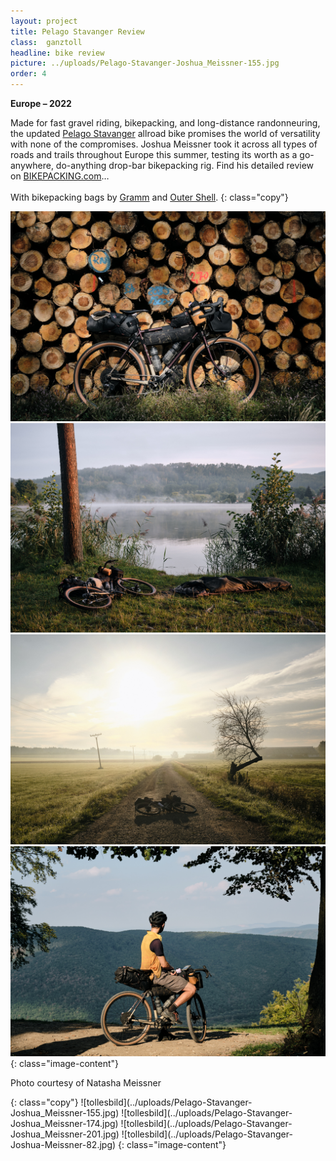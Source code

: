 ```yaml
---
layout: project
title: Pelago Stavanger Review
class:  ganztoll
headline: bike review
picture: ../uploads/Pelago-Stavanger-Joshua_Meissner-155.jpg
order: 4
---
```

**Europe – 2022**

Made for fast gravel riding, bikepacking, and long-distance randonneuring, the updated <a href="https://pelagobicycles.com/stavanger/" target="_blank">Pelago Stavanger</a> allroad bike promises the world of versatility with none of the compromises. Joshua Meissner took it across all types of roads and trails throughout Europe this summer, testing its worth as a go-anywhere, do-anything drop-bar bikepacking rig. Find his detailed review on <a href="https://bikepacking.com/plog/inside-son-dynamo-hubs/" target="_blank">BIKEPACKING.com</a>… <br> <br>
With bikepacking bags by <a href="https://www.gramm-tourpacking.com/" target="_blank">Gramm</a> and <a href="https://outershell.com/" target="_blank">Outer Shell</a>. 
{: class="copy"}

![tollesbild](../uploads/Pelago-Stavanger-Joshua_Meissner-05.jpg)
![tollesbild](../uploads/Pelago-Stavanger-Joshua_Meissner-23.jpg)
![tollesbild](../uploads/Pelago-Stavanger-Joshua_Meissner-40.jpg)
![tollesbild](../uploads/Pelago-Stavanger-Joshua_Meissner-123.jpg)
{: class="image-content"}
<p>Photo courtesy of Natasha Meissner</p>
{: class="copy"}
![tollesbild](../uploads/Pelago-Stavanger-Joshua_Meissner-155.jpg)
![tollesbild](../uploads/Pelago-Stavanger-Joshua_Meissner-174.jpg)
![tollesbild](../uploads/Pelago-Stavanger-Joshua_Meissner-201.jpg)
![tollesbild](../uploads/Pelago-Stavanger-Joshua-Meissner-82.jpg)
{: class="image-content"}


